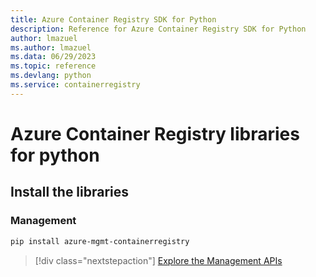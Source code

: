 ```yaml
---
title: Azure Container Registry SDK for Python
description: Reference for Azure Container Registry SDK for Python
author: lmazuel
ms.author: lmazuel
ms.data: 06/29/2023
ms.topic: reference
ms.devlang: python
ms.service: containerregistry
---
```

# Azure Container Registry libraries for python

## Install the libraries


### Management

```bash
pip install azure-mgmt-containerregistry
```
> [!div class="nextstepaction"]
> [Explore the Management APIs](/python/api/overview/azure/containerregistry/management)